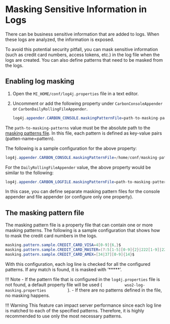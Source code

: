 # Masking Sensitive Information in Logs

There can be business sensitive information that are added to logs. When these logs are analyzed, the information is exposed.

To avoid this potential security pitfall, you can mask sensitive information (such as credit card numbers, access tokens, etc.) in the log file when the logs are created. You can also define patterns that need to be masked from the logs.

## Enabling log masking

1.  Open the `MI_HOME/conf/log4j.properties` file in a text editor.
2.  Uncomment or add the following property under `CarbonConsoleAppender` or `CarbonDailyRollingFileAppender`.  

    ``` java
    log4j.appender.CARBON_CONSOLE.maskingPatternFile=path-to-masking-patterns
    ```

The `path-to-masking-patterns` value must be the absolute path to the [masking patterns file](#the-masking-pattern-file). In this file, each pattern is defined as key-value pairs (patten-name=pattern). 

The following is a sample configuration for the above property:

``` java
log4j.appender.CARBON_CONSOLE.maskingPatternFile=/home/conf/masking-patterns.properties
```

For the `DailyRollingFileAppender` value, the above property would be similar to the following:

``` java
log4j.appender.CARBON_LOGFILE.maskingPatternFile=path-to-masking-patterns
```

In this case, you can define separate masking pattern files for the console appender and file appender (or configure only one property).

## The masking pattern file

The masking pattern file is a property file that can contain one or more
masking patterns. The following is a sample configuration that shows
how to mask the credit card numbers in the logs.

``` java
masking.pattern.sample.CREDIT_CARD_VISA=4[0-9]{6,}$
masking.pattern.sample.CREDIT_CARD_MASTER=(?:5[1-5][0-9]{2}|222[1-9]|22[3-9][0-9]|2[3-6][0-9]{2}|27[01][0-9]|2720)[0-9]{12}
masking.pattern.sample.CREDIT_CARD_AMEX=[34|37][0-9]{14}$
```

With this configuration, each log line is checked for all the configured
patterns. If any match is found, it is masked with ‘*****’.

!!! Note
    -   If the pattern file that is configured in the `log4j.properties` file
    is not found, a default property file will be used (`           wso2-log-masking.properties          ` ).
    -   If there are no patterns defined in the file, no masking happens.

!!! Warning
    This feature can impact server performance since each log line is matched to each of the specified patterns. Therefore, it is highly recommended to use only the most necessary patterns.

